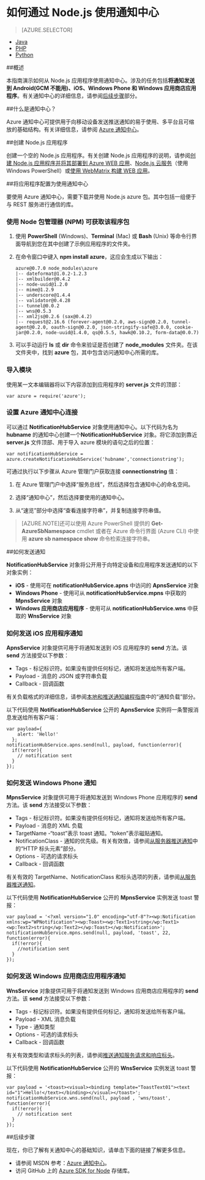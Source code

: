 <properties
	pageTitle="如何通过 Node.js 使用通知中心"
	description="了解如何使用通知中心从 Node.js 应用程序发送推送通知。"
	services="notification-hubs"
	documentationCenter="nodejs"
	authors="wesmc7777"
	manager="dwrede"
	editor=""/>

<tags
	ms.service="notification-hubs"
	ms.date="09/24/2015"
	wacn.date="01/21/2016"/>

# 如何通过 Node.js 使用通知中心

> [AZURE.SELECTOR]
- [Java](/documentation/articles/notification-hubs-java-backend-how-to)
- [PHP](/documentation/articles/notification-hubs-php-backend-how-to)
- [Python](/documentation/articles/notification-hubs-python-backend-how-to)

##概述

本指南演示如何从 Node.js 应用程序使用通知中心。涉及的任务包括**将通知发送到 Android(GCM 不能用)、iOS、Windows Phone 和 Windows 应用商店应用程序**。有关通知中心的详细信息，请参阅[后续步骤](#next)部分。

##什么是通知中心？

Azure 通知中心可提供用于向移动设备发送推送通知的易于使用、多平台且可缩放的基础结构。有关详细信息，请参阅 [Azure 通知中心](http://msdn.microsoft.com/zh-cn/library/windowsazure/jj927170.aspx)。

##创建 Node.js 应用程序

创建一个空的 Node.js 应用程序。有关创建 Node.js 应用程序的说明，请参阅[创建 Node.js 应用程序并将其部署到 Azure WEB 应用][]、[Node.js 云服务][]（使用 Windows PowerShell）或[使用 WebMatrix 构建 WEB 应用][]。

##将应用程序配置为使用通知中心

要使用 Azure 通知中心，需要下载并使用 Node.js azure 包。其中包括一组便于与 REST 服务进行通信的库。

### 使用 Node 包管理器 (NPM) 可获取该程序包

1.  使用 **PowerShell** (Windows)、**Terminal** (Mac) 或 **Bash** (Unix) 等命令行界面导航到您在其中创建了示例应用程序的文件夹。

2.  在命令窗口中键入 **npm install azure**，这应会生成以下输出：

        azure@0.7.0 node_modules\azure
        |-- dateformat@1.0.2-1.2.3
        |-- xmlbuilder@0.4.2
        |-- node-uuid@1.2.0
        |-- mime@1.2.9
        |-- underscore@1.4.4
        |-- validator@0.4.28
        |-- tunnel@0.0.2
        |-- wns@0.5.3
        |-- xml2js@0.2.6 (sax@0.4.2)
        |-- request@2.16.6 (forever-agent@0.2.0, aws-sign@0.2.0, tunnel-agent@0.2.0, oauth-sign@0.2.0, json-stringify-safe@3.0.0, cookie-jar@0.2.0, node-uuid@1.4.0, qs@0.5.5, hawk@0.10.2, form-data@0.0.7)

3.  可以手动运行 **ls** 或 **dir** 命令来验证是否创建了 **node\_modules** 文件夹。在该文件夹中，找到 **azure** 包，其中包含访问通知中心所需的库。

### 导入模块

使用某一文本编辑器将以下内容添加到应用程序的 **server.js** 文件的顶部：

    var azure = require('azure');

### 设置 Azure 通知中心连接

可以通过 **NotificationHubService** 对象使用通知中心。以下代码为名为 **hubname** 的通知中心创建一个**NotificationHubService** 对象。将它添加到靠近 **server.js** 文件顶部、用于导入 azure 模块的语句之后的位置：

    var notificationHubService = azure.createNotificationHubService('hubname','connectionstring');

可通过执行以下步骤从 Azure 管理门户获取连接 **connectionstring** 值：

1.  在 Azure 管理门户中选择“服务总线”，然后选择包含通知中心的命名空间。

2.  选择“通知中心”，然后选择要使用的通知中心。

3.  从“速览”部分中选择“查看连接字符串”，并复制连接字符串值。

> [AZURE.NOTE]还可以使用 Azure PowerShell 提供的 **Get-AzureSbNamespace** cmdlet 或者在 Azure 命令行界面 (Azure CLI) 中使用 **azure sb namespace show** 命令检索连接字符串。

##如何发送通知

**NotificationHubService** 对象将公开用于向特定设备和应用程序发送通知的以下对象实例：

-   **iOS** - 使用可在 **notificationHubService.apns** 中访问的 **ApnsService** 对象
-   **Windows Phone** - 使用可从 **notificationHubService.mpns** 中获取的 **MpnsService** 对象
-   **Windows 应用商店应用程序** - 使用可从 **notificationHubService.wns** 中获取的 **WnsService** 对象

### 如何发送 iOS 应用程序通知

**ApnsService** 对象提供可用于将通知发送到 iOS 应用程序的 **send** 方法。该 **send** 方法接受以下参数：

* Tags - 标记标识符。如果没有提供任何标记，通知将发送给所有客户端。
* Payload - 消息的 JSON 或字符串负载
* Callback - 回调函数

有关负载格式的详细信息，请参阅[本地和推送通知编程指南][本地和推送通知编程指南]中的“通知负载”部分。

以下代码使用 **NotificationHubService** 公开的 **ApnsService** 实例将一条警报消息发送给所有客户端：

    var payload={ 
        alert: 'Hello!'
      };
    notificationHubService.apns.send(null, payload, function(error){
      if(!error){
        // notification sent
      }
    });

### 如何发送 Windows Phone 通知

**MpnsService** 对象提供可用于将通知发送到 Windows Phone 应用程序的 **send** 方法。该 **send** 方法接受以下参数：

-   Tags - 标记标识符。如果没有提供任何标记，通知将发送给所有客户端。
-   Payload - 消息的 XML 负载
-   TargetName -“toast”表示 toast 通知。“token”表示磁贴通知。
-   NotificationClass - 通知的优先级。有关有效值，请参阅[从服务器推送通知][从服务器推送通知]中的“HTTP 标头元素”部分。
-   Options - 可选的请求标头
-   Callback - 回调函数

有关有效的 TargetName、NotificationClass 和标头选项的列表，请参阅[从服务器推送通知][从服务器推送通知]。

以下代码使用 **NotificationHubService** 公开的 **MpnsService** 实例发送 toast 警报：

    var payload = '<?xml version="1.0" encoding="utf-8"?><wp:Notification xmlns:wp="WPNotification"><wp:Toast><wp:Text1>string</wp:Text1><wp:Text2>string</wp:Text2></wp:Toast></wp:Notification>';
    notificationHubService.mpns.send(null, payload, 'toast', 22, function(error){
      if(!error){
        //notification sent
      }
    });

### 如何发送 Windows 应用商店应用程序通知

**WnsService** 对象提供可用于将通知发送到 Windows 应用商店应用程序的 **send** 方法。该 **send** 方法接受以下参数：

-   Tags - 标记标识符。如果没有提供任何标记，通知将发送给所有客户端。
-   Payload - XML 消息负载
-   Type - 通知类型
-   Options - 可选的请求标头
-   Callback - 回调函数

有关有效类型和请求标头的列表，请参阅[推送通知服务请求和响应标头][推送通知服务请求和响应标头]。

以下代码使用 **NotificationHubService** 公开的 **WnsService** 实例发送 toast 警报：

    var payload = '<toast><visual><binding template="ToastText01"><text id="1">Hello!</text></binding></visual></toast>';
    notificationHubService.wns.send(null, payload , 'wns/toast', function(error){
      if(!error){
        // notification sent
      }
    });

##后续步骤

现在，你已了解有关通知中心的基础知识，请单击下面的链接了解更多信息。

-   请参阅 MSDN 参考：[Azure 通知中心](http://msdn.microsoft.com/zh-cn/library/windowsazure/jj927170.aspx)。
-   访问 GitHub 上的 [Azure SDK for Node] 存储库。

  [后续步骤]: #next
  [什么是 服务总线 通知中心？]: #hub
  [创建 Node.js 应用程序]: #create
  [配置应用程序以使用 服务总线]: #config
  [如何：发送通知]: #send
  [Azure 服务总线 通知中心]: http://msdn.microsoft.com/zh-cn/library/azure/jj927170.aspx
  [创建 Node.js 应用程序并将其部署到 Azure WEB 应用]: /documentation/articles/web-sites-nodejs-develop-deploy-mac
  [Node.js 云服务]: /documentation/articles/cloud-services-nodejs-develop-deploy-app
  [使用 WebMatrix 构建 WEB 应用]: /documentation/articles/web-sites-nodejs-use-webmatrix
  [实施 GCM 服务器]: http://developer.android.com/google/gcm/server.html#payload
  [本地和推送通知编程指南]: http://developer.apple.com/library/ios/#documentation/NetworkingInternet/Conceptual/RemoteNotificationsPG/ApplePushService/ApplePushService.html
  [从服务器推送通知]: http://msdn.microsoft.com/library/hh221551.aspx
  [推送通知服务请求和响应标头]: http://msdn.microsoft.com/library/windows/apps/hh465435.aspx
  [Azure SDK for Node]: https://github.com/WindowsAzure/azure-sdk-for-node
